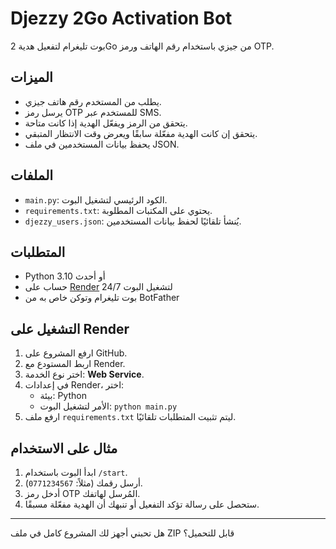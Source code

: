 # Djezzy 2Go Activation Bot

بوت تليغرام لتفعيل هدية 2Go من جيزي باستخدام رقم الهاتف ورمز OTP.

## الميزات

- يطلب من المستخدم رقم هاتف جيزي.
- يرسل رمز OTP للمستخدم عبر SMS.
- يتحقق من الرمز ويفعّل الهدية إذا كانت متاحة.
- يتحقق إن كانت الهدية مفعّلة سابقًا ويعرض وقت الانتظار المتبقي.
- يحفظ بيانات المستخدمين في ملف JSON.

## الملفات

- `main.py`: الكود الرئيسي لتشغيل البوت.
- `requirements.txt`: يحتوي على المكتبات المطلوبة.
- `djezzy_users.json`: يُنشأ تلقائيًا لحفظ بيانات المستخدمين.

## المتطلبات

- Python 3.10 أو أحدث
- حساب على [Render](https://render.com) لتشغيل البوت 24/7
- بوت تليغرام وتوكن خاص به من BotFather

## التشغيل على Render

1. ارفع المشروع على GitHub.
2. اربط المستودع مع Render.
3. اختر نوع الخدمة: **Web Service**.
4. في إعدادات Render، اختر:
   - بيئة: Python
   - الأمر لتشغيل البوت: `python main.py`
5. ارفع ملف `requirements.txt` ليتم تثبيت المتطلبات تلقائيًا.

## مثال على الاستخدام

1. ابدأ البوت باستخدام `/start`.
2. أرسل رقمك (مثلاً: `0771234567`).
3. أدخل رمز OTP المُرسل لهاتفك.
4. ستحصل على رسالة تؤكد التفعيل أو تنبهك أن الهدية مفعّلة مسبقًا.

---

هل تحبني أجهز لك المشروع كامل في ملف ZIP قابل للتحميل؟

